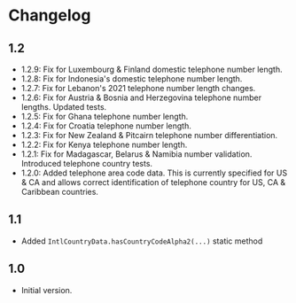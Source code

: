 # Changelog

## 1.2

- 1.2.9: Fix for Luxembourg & Finland domestic telephone number length.
- 1.2.8: Fix for Indonesia's domestic telephone number length.
- 1.2.7: Fix for Lebanon's 2021 telephone number length changes.
- 1.2.6: Fix for Austria & Bosnia and Herzegovina telephone number lengths. Updated tests.
- 1.2.5: Fix for Ghana telephone number length.
- 1.2.4: Fix for Croatia telephone number length.
- 1.2.3: Fix for New Zealand & Pitcairn telephone number differentiation.
- 1.2.2: Fix for Kenya telephone number length.
- 1.2.1: Fix for Madagascar, Belarus & Namibia number validation. Introduced telephone country tests.
- 1.2.0: Added telephone area code data. This is currently specified for US & CA and allows correct identification of telephone country for US, CA & Caribbean countries.

## 1.1

- Added `IntlCountryData.hasCountryCodeAlpha2(...)` static method

## 1.0

- Initial version.
